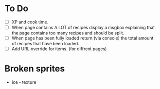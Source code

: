 # To Do
- [ ] XP and cook time.
- [ ] When page contains A LOT of recipes display a msgbox explaining that the page contains too many recipes and should be split.
- [ ] When page has been fully loaded return (via console) the total amount of recipes that have been loaded.
- [ ] Add URL override for items. (for diffrent pages)

# Broken sprites
- ice - texture